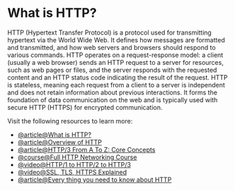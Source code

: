 # What is HTTP?

HTTP (Hypertext Transfer Protocol) is a protocol used for transmitting hypertext via the World Wide Web. It defines how messages are formatted and transmitted, and how web servers and browsers should respond to various commands. HTTP operates on a request-response model: a client (usually a web browser) sends an HTTP request to a server for resources, such as web pages or files, and the server responds with the requested content and an HTTP status code indicating the result of the request. HTTP is stateless, meaning each request from a client to a server is independent and does not retain information about previous interactions. It forms the foundation of data communication on the web and is typically used with secure HTTP (HTTPS) for encrypted communication.

Visit the following resources to learn more:

- [@article@What is HTTP?](https://www.cloudflare.com/en-gb/learning/ddos/glossary/hypertext-transfer-protocol-http/)
- [@article@Overview of HTTP](https://developer.mozilla.org/en-US/docs/Web/HTTP/Overview)
- [@article@HTTP/3 From A To Z: Core Concepts](https://www.smashingmagazine.com/2021/08/http3-core-concepts-part1/)
- [@course@Full HTTP Networking Course](https://www.youtube.com/watch?v=2JYT5f2isg4)
- [@video@HTTP/1 to HTTP/2 to HTTP/3](https://www.youtube.com/watch?v=a-sBfyiXysI)
- [@video@SSL, TLS, HTTPS Explained](https://www.youtube.com/watch?v=j9QmMEWmcfo)
- [@article@Every thing you need to know about HTTP](https://www3.ntu.edu.sg/home/ehchua/programming/webprogramming/HTTP_Basics.html)
